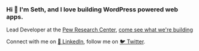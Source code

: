 ### Hi 👋 I'm Seth, and I love building WordPress powered web apps.

Lead Developer at the [Pew Research Center](https://www.pewresearch.org), [come see what we're building ]([url](https://github.com/pewresearch?q=prc-&type=all&language=&sort=))

Connect with me on [💼 LinkedIn](https://www.linkedin.com/in/sethrubenstein/), follow me on [🐦 Twitter](https://www.twitter.com/sethrubenstein).
